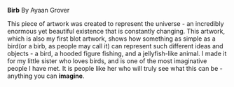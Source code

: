 **Birb**
By Ayaan Grover

This piece of artwork was created to represent the universe - an incredibly enormous yet beautiful existence that is constantly changing. This artwork, which is also my first blot artwork, shows how something as simple as a bird(or a birb, as people may call it) can represent such different ideas and objects - a bird, a hooded figure fishing, and a jellyfish-like animal. I made it for my little sister who loves birds, and is one of the most imaginative people I have met. It is people like her who will truly see what this can be - anything you can **imagine**.
